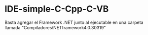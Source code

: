 # IDE-simple-C-Cpp-C-VB
Basta agregar el Framework .NET junto al ejecutable en una carpeta llamada "Compiladores\NETframework4.0.30319"
